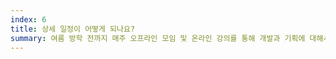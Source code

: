 ```yaml
---
index: 6
title: 상세 일정이 어떻게 되나요?
summary: 여름 방학 전까지 매주 오프라인 모임 및 온라인 강의를 통해 개발과 기획에 대해서 동시에 배웁니다. 이후 여름 방학에는 단 시간 내 MVP를 만드는 것이 목표입니다. 그리고 하반기에 예정된 해커톤에서 좋은 성적을 거두면 12월 VC 앞에서 발표하게 됩니다. 행운을 빕니다!
---
```



